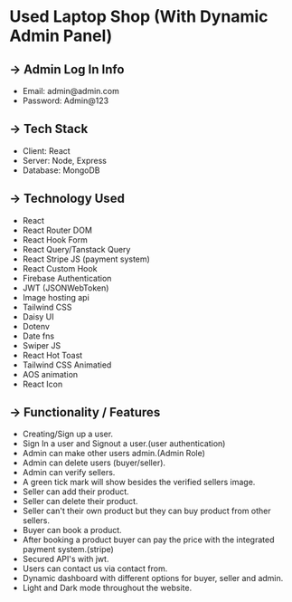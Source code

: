 <h1> <span>Used Laptop Shop</span> (With Dynamic Admin Panel) </h1>


<h2><span>-></span>  Admin Log In Info</h2>
<ul>
<li><span>Email:</span> admin@admin.com</li>
<li><span>Password:</span> Admin@123</li>
</ul>

<h2><span>-></span>  Tech Stack</h2>
<ul>
<li><span>Client:</span> React</li> 
<li><span>Server:</span> Node, Express</li> 
<li><span>Database:</span> MongoDB</li>
</ul>

<h2><span>-></span>  Technology Used</h2>
<ul>
    <li>React</li>
    <li>React Router DOM</li>
    <li>React Hook Form</li>
    <li>React Query/Tanstack Query </li>
    <li>React Stripe JS (payment system)</li>
    <li>React Custom Hook </li>
    <li>Firebase Authentication</li>
    <li>JWT (JSONWebToken)</li>
    <li>Image hosting api</li>
    <li>Tailwind CSS</li>
    <li>Daisy UI</li>
    <li>Dotenv</li>
    <li>Date fns</li>
    <li>Swiper JS</li>
    <li>React Hot Toast</li>
    <li>Tailwind CSS Animatied</li>
    <li>AOS animation</li>
    <li>React Icon</li>
</ul>




<h2><span>-></span>  Functionality / Features</h2>
<ul>
<li>Creating/Sign up a user.</li>
<li>Sign In a user and Signout a user.(user authentication)</li>
<li>Admin can make other users admin.(Admin Role)</li>
<li>Admin can delete users (buyer/seller).</li>
<li>Admin can verify sellers.</li>
<li>A green tick mark will show besides the verified sellers image.</li>
<li>Seller can add their product.</li>
<li>Seller can delete their product.</li>
<li>Seller can't their own product but they can buy product from other sellers. </li>
<li>Buyer can book a product.</li>
<li>After booking a product buyer can pay the price with the integrated payment system.(stripe)</li>
<li>Secured API's with jwt.</li>
<li>Users can contact us via contact from.</li>
<li>Dynamic dashboard with different options for buyer, seller and admin.</li>
<li>Light and Dark mode throughout the website.</li>
</ul>




